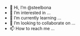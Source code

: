 - 👋 Hi, I’m @steelbona
- 👀 I’m interested in ...
- 🌱 I’m currently learning ...
- 💞️ I’m looking to collaborate on ...
- 📫 How to reach me ...

<!---
steelbona/steelbona is a ✨ special ✨ repository because its `README.md` (this file) appears on your GitHub profile.
You can click the Preview link to take a look at your changes.
--->

